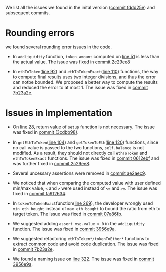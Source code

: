 We list all the issues we found in the inital version ([commit fddd25e](https://github.com/Uniswap/contracts-vyper/blob/fddd25e9ab5602535bb00e3f5d44296e08d9a0fc/contracts/uniswap_exchange.vy)) and
subsequent commits.

# Rounding errors
we found several rounding error issues in the code.
* In `addLiquidity` function, `token_amount` computed on [line 51](https://github.com/Uniswap/contracts-vyper/blob/fddd25e9ab5602535bb00e3f5d44296e08d9a0fc/contracts/uniswap_exchange.vy#L51)
is less than the actual value. 
The issue was fixed in [commit 2c29ee8](https://github.com/Uniswap/contracts-vyper/commit/2c29ee8943bc12a4f3cfaad58c2092396aa579c1)

* In `ethToToken`([line 92](https://github.com/Uniswap/contracts-vyper/blob/fddd25e9ab5602535bb00e3f5d44296e08d9a0fc/contracts/uniswap_exchange.vy#L92)) and `ethToTokenExact`([line 110](https://github.com/Uniswap/contracts-vyper/blob/fddd25e9ab5602535bb00e3f5d44296e08d9a0fc/contracts/uniswap_exchange.vy#L110)) functions,
the way to compute final results uses two integer divisions, and thus the error can notbe bounded. 
We proposed a better way to compute the results and reduced the error to at most 1.
The issue was fixed in [commit 7b23a2e](https://github.com/Uniswap/contracts-vyper/commit/7b23a2e60a1c8ff5d4b88fd4f83e74467256f8da).

# Issues in Implementation
* On [line 28](https://github.com/Uniswap/contracts-vyper/blob/fddd25e9ab5602535bb00e3f5d44296e08d9a0fc/contracts/uniswap_exchange.vy#L28),
return value of `setup` function is not necessary. The issue was fixed in [commit (3cdbb98)](https://github.com/Uniswap/contracts-vyper/commit/3cdbb9881331a494c090edf5e7920a39b2fbec8f).

* In `getEthToToken`([line 104](https://github.com/Uniswap/contracts-vyper/blob/fddd25e9ab5602535bb00e3f5d44296e08d9a0fc/contracts/uniswap_exchange.vy#L104)) and `getTokenToEth`([line 120](https://github.com/Uniswap/contracts-vyper/blob/fddd25e9ab5602535bb00e3f5d44296e08d9a0fc/contracts/uniswap_exchange.vy#L120)) functions,
since no call value is passed to the two functions, `self.balance` is not modified. As a result, they should not directly call `ethToToken` and `ethToTokenExact` functions.
The issue was fixed in [commit 0612ebf](https://github.com/Uniswap/contracts-vyper/commit/0612ebf7621b886f7178fafd9a8ac41026a37296) and was further fixed in [commit 2c29ee8](https://github.com/Uniswap/contracts-vyper/commit/7b23a2e60a1c8ff5d4b88fd4f83e74467256f8da).

* Several uncessary assertions were removed in [commit ae2aec9](https://github.com/Uniswap/contracts-vyper/commit/ae2aec9a6128c6f28e7acfa793b9a647822179b8).

* We noticed that when comparing the computed value with user defined min/max value, `<` and `>` were used instead of `<=` and `>=`.
The issue was fixed in [commit fa912634](https://github.com/Uniswap/contracts-vyper/commit/fa91263460d3f4fc5482c2d9e9c89d93fe43708f).

* In `tokenToTokenExact`function([line 269](https://github.com/Uniswap/contracts-vyper/blob/d4cfffd2eb5dda71dbb0a35a23d9f6425bd345a2/contracts/uniswap_exchange.vy#L269)), the developer
wrongly used `min_eth_bought` instead of `max_eth_bought` to bound the ratio from eth to target token. 
The issue was fixed in [commit 07e86fb](https://github.com/Uniswap/contracts-vyper/commit/07e86fbfad9834ce4288a2704fcd3987c49ab550).

* We suggested adding `assert msg.value > 0` in the `addLiquidity` function. The issue was fixed in [commit 3956e9a](https://github.com/Uniswap/contracts-vyper/commit/3956e9a493b182ec408cd9d118e2ff4f1ff628ab).

* We suggested refactoring `ethToToken*/tokenToEther*` functions to extract common code and avoid code duplication. The issue was fixed in [commit 7b23a2e](https://github.com/Uniswap/contracts-vyper/commit/7b23a2e60a1c8ff5d4b88fd4f83e74467256f8da).

* We found a naming issue on [line 322](https://github.com/Uniswap/contracts-vyper/blob/59418f748ba1465a02f662ed9703892079cf576e/contracts/uniswap_exchange.vy#L322). The issue was fixed in [commit 3956e9a](https://github.com/Uniswap/contracts-vyper/commit/3956e9a493b182ec408cd9d118e2ff4f1ff628ab).
